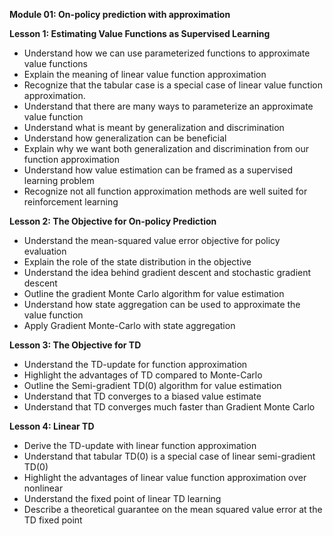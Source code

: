 **Module 01: On-policy prediction with approximation**  

**Lesson 1: Estimating Value Functions as Supervised Learning**  
- Understand how we can use parameterized functions to approximate value functions
- Explain the meaning of linear value function approximation
- Recognize that the tabular case is a special case of linear value function approximation.
- Understand that there are many ways to parameterize an approximate value function
- Understand what is meant by generalization and discrimination
- Understand how generalization can be beneficial
- Explain why we want both generalization and discrimination from our function approximation
- Understand how value estimation can be framed as a supervised learning problem
- Recognize not all function approximation methods are well suited for reinforcement learning

**Lesson 2: The Objective for On-policy Prediction**  
- Understand the mean-squared value error objective for policy evaluation
- Explain the role of the state distribution in the objective
- Understand the idea behind gradient descent and stochastic gradient descent
- Outline the gradient Monte Carlo algorithm for value estimation
- Understand how state aggregation can be used to approximate the value function
- Apply Gradient Monte-Carlo with state aggregation

**Lesson 3: The Objective for TD**  
- Understand the TD-update for function approximation
- Highlight the advantages of TD compared to Monte-Carlo
- Outline the Semi-gradient TD(0) algorithm for value estimation
- Understand that TD converges to a biased value estimate
- Understand that TD converges much faster than Gradient Monte Carlo

**Lesson 4: Linear TD**  
- Derive the TD-update with linear function approximation
- Understand that tabular TD(0) is a special case of linear semi-gradient TD(0)
- Highlight the advantages of linear value function approximation over nonlinear
- Understand the fixed point of linear TD learning
- Describe a theoretical guarantee on the mean squared value error at the TD fixed point
